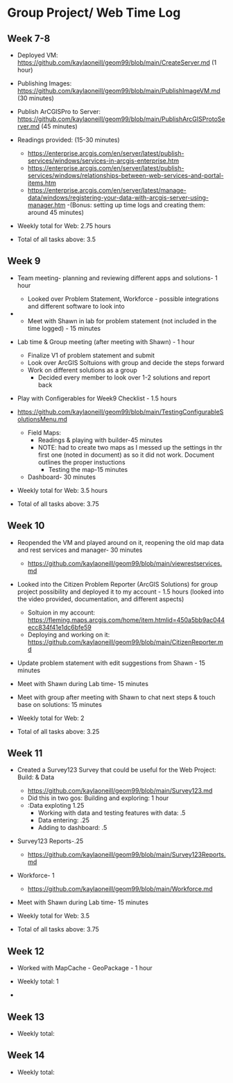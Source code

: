 # Group Project/ Web Time Log 

## Week 7-8
- Deployed VM: https://github.com/kaylaoneill/geom99/blob/main/CreateServer.md (1 hour) 
- Publishing Images: https://github.com/kaylaoneill/geom99/blob/main/PublishImageVM.md (30 minutes) 
- Publish ArCGISPro to Server: https://github.com/kaylaoneill/geom99/blob/main/PublishArcGISProtoServer.md (45 minutes)
- Readings provided: (15-30 minutes)
    - https://enterprise.arcgis.com/en/server/latest/publish-services/windows/services-in-arcgis-enterprise.htm
    - https://enterprise.arcgis.com/en/server/latest/publish-services/windows/relationships-between-web-services-and-portal-items.htm
    - https://enterprise.arcgis.com/en/server/latest/manage-data/windows/registering-your-data-with-arcgis-server-using-manager.htm
-(Bonus: setting up time logs and creating them: around 45 minutes) 

- Weekly total for Web: 2.75 hours
- Total of all tasks above: 3.5

## Week 9
- Team meeting- planning and reviewing different apps and solutions- 1 hour
  - Looked over Problem Statement, Workforce - possible integrations and different software to look into
- - Meet with Shawn in lab for problem statement (not included in the time logged) - 15 minutes
-  Lab time & Group meeting (after meeting with Shawn) - 1 hour
    - Finalize V1 of problem statement and submit 
    - Look over ArcGIS Soltuions with group and decide the steps forward
    - Work on different solutions as a group
      - Decided every member to look over 1-2 solutions and report back

- Play with Configerables for Week9 Checklist - 1.5 hours
- https://github.com/kaylaoneill/geom99/blob/main/TestingConfigurableSolutionsMenu.md
  - Field Maps:
    - Readings & playing with builder-45 minutes
    - NOTE: had to create two maps as I messed up the settings in thr first one (noted in document) as so it did not work. Document outlines the proper instuctions 
      - Testing the map-15 minutes
  - Dashboard- 30 minutes 

- Weekly total for Web: 3.5 hours
- Total of all tasks above: 3.75

## Week 10
- Reopended the VM and played around on it, reopening the old map data and rest services and manager- 30 minutes
    - https://github.com/kaylaoneill/geom99/blob/main/viewrestservices.md
- Looked into the Citizen Problem Reporter (ArcGIS Solutions) for group project possibility and deployed it to my account - 1.5 hours (looked into the video provided, documentation, and different aspects)
    - Soltuion in my account: https://fleming.maps.arcgis.com/home/item.htmlid=450a5bb9ac044ecc834f41e1dc6bfe59
    - Deploying and working on it: https://github.com/kaylaoneill/geom99/blob/main/CitizenReporter.md
- Update problem statement with edit suggestions from Shawn - 15 minutes 
- Meet with Shawn during Lab time- 15 minutes
- Meet with group after meeting with Shawn to chat next steps & touch base on solutions: 15 minutes

- Weekly total for Web: 2
- Total of all tasks above: 3.25

## Week 11
- Created a Survey123 Survey that could be useful for the Web Project: Build: & Data 
    - https://github.com/kaylaoneill/geom99/blob/main/Survey123.md
    - Did this in two gos: Building and exploring: 1 hour
    - :Data exploting 1.25
        - Working with data and testing features with data: .5
        -  Data entering: .25
        - Adding to dashboard: .5
- Survey123 Reports-.25
    - https://github.com/kaylaoneill/geom99/blob/main/Survey123Reports.md

- Workforce- 1
    - https://github.com/kaylaoneill/geom99/blob/main/Workforce.md
- Meet with Shawn during Lab time- 15 minutes

- Weekly total for Web: 3.5
- Total of all tasks above: 3.75

## Week 12
- Worked with MapCache - GeoPackage - 1 hour


- Weekly total: 1
- 
## Week 13
- Weekly total:

## Week 14
- Weekly total:
